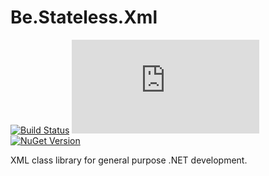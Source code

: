﻿# Be.Stateless.Xml

[![Build Status](https://dev.azure.com/icraftsoftware/be.stateless/_apis/build/status/Be.Stateless.Xml%20Manual%20Release?branchName=master)](https://dev.azure.com/icraftsoftware/be.stateless/_build/latest?definitionId=9&branchName=master)
[![GitHub Release](https://img.shields.io/github/v/release/icraftsoftware/Be.Stateless.Xml)](https://github.com/icraftsoftware/Be.Stateless.Xml/releases/latest)
[![NuGet Version](https://img.shields.io/nuget/v/Be.Stateless.Xml.svg?style=flat)](https://www.nuget.org/packages/Be.Stateless.Xml/)

XML class library for general purpose .NET development.
